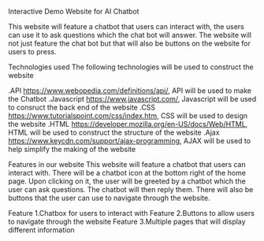 Interactive Demo Website for AI Chatbot

 This website will feature a chatbot that users can interact with, the users can use it to ask questions which the chat bot will answer. The website will not just feature the chat bot but that will also be buttons on the website for users to press. 

Technologies used
The following technologies will be used to construct the website 

.API
https://www.webopedia.com/definitions/api/, API will be used to make the Chatbot 
.Javascript
https://www.javascript.com/, Javascript will be used to consruct the back end of the website 
.CSS
https://www.tutorialspoint.com/css/index.htm, CSS will be used to design the website 
.HTML
https://developer.mozilla.org/en-US/docs/Web/HTML, HTML will be used to construct the structure of the website
.Ajax
https://www.keycdn.com/support/ajax-programming, AJAX will be used to help simplify the making of the website


Features in our website
This website will feature a chatbot that users can interact with. There will be a chatbot icon at the bottom right of the home page. Upon clicking on it, the user will be greeted by a chatbot which the user can ask questions. The chatbot will then reply them.  There will also be buttons that the user can use to navigate through the website. 

Feature 1.Chatbox for users to interact with
Feature 2.Buttons to allow users to navigate through the website
Feature 3.Multiple pages that will display different information
